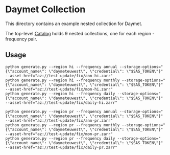 # Daymet Collection

This directory contains an example nested collection for Daymet.

The top-level [Catalog](catalog.json) holds 9 nested collections, one for each region - frequency pair.

## Usage

```
python generate.py --region hi --frequency annual --storage-options="{\"account_name\": \"daymeteuwest\", \"credential\": \"$SAS_TOKEN\"}" --asset-href="az://test-update/fix/ann-hi.zarr"
python generate.py --region hi --frequency monthly --storage-options="{\"account_name\": \"daymeteuwest\", \"credential\": \"$SAS_TOKEN\"}" --asset-href="az://test-update/fix/mon-hi.zarr"
python generate.py --region hi --frequency daily --storage-options="{\"account_name\": \"daymeteuwest\", \"credential\": \"$SAS_TOKEN\"}" --asset-href="az://test-update/fix/daily-hi.zarr"

python generate.py --region pr --frequency annual --storage-options="{\"account_name\": \"daymeteuwest\", \"credential\": \"$SAS_TOKEN\"}" --asset-href="az://test-update/fix/ann-pr.zarr"
python generate.py --region pr --frequency monthly --storage-options="{\"account_name\": \"daymeteuwest\", \"credential\": \"$SAS_TOKEN\"}" --asset-href="az://test-update/fix/mon-pr.zarr"
python generate.py --region pr --frequency daily --storage-options="{\"account_name\": \"daymeteuwest\", \"credential\": \"$SAS_TOKEN\"}" --asset-href="az://test-update/fix/daily-pr.zarr"



```